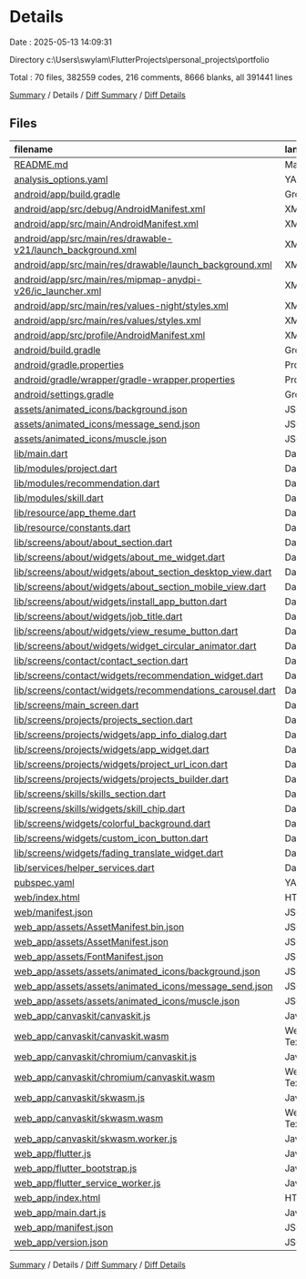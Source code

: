 # Details

Date : 2025-05-13 14:09:31

Directory c:\\Users\\swylam\\FlutterProjects\\personal_projects\\portfolio

Total : 70 files,  382559 codes, 216 comments, 8666 blanks, all 391441 lines

[Summary](results.md) / Details / [Diff Summary](diff.md) / [Diff Details](diff-details.md)

## Files
| filename | language | code | comment | blank | total |
| :--- | :--- | ---: | ---: | ---: | ---: |
| [README.md](/README.md) | Markdown | 6 | 0 | 7 | 13 |
| [analysis_options.yaml](/analysis_options.yaml) | YAML | 3 | 22 | 4 | 29 |
| [android/app/build.gradle](/android/app/build.gradle) | Groovy | 32 | 6 | 7 | 45 |
| [android/app/src/debug/AndroidManifest.xml](/android/app/src/debug/AndroidManifest.xml) | XML | 3 | 4 | 1 | 8 |
| [android/app/src/main/AndroidManifest.xml](/android/app/src/main/AndroidManifest.xml) | XML | 52 | 11 | 6 | 69 |
| [android/app/src/main/res/drawable-v21/launch_background.xml](/android/app/src/main/res/drawable-v21/launch_background.xml) | XML | 4 | 7 | 2 | 13 |
| [android/app/src/main/res/drawable/launch_background.xml](/android/app/src/main/res/drawable/launch_background.xml) | XML | 4 | 7 | 2 | 13 |
| [android/app/src/main/res/mipmap-anydpi-v26/ic_launcher.xml](/android/app/src/main/res/mipmap-anydpi-v26/ic_launcher.xml) | XML | 6 | 0 | 0 | 6 |
| [android/app/src/main/res/values-night/styles.xml](/android/app/src/main/res/values-night/styles.xml) | XML | 9 | 9 | 1 | 19 |
| [android/app/src/main/res/values/styles.xml](/android/app/src/main/res/values/styles.xml) | XML | 9 | 9 | 1 | 19 |
| [android/app/src/profile/AndroidManifest.xml](/android/app/src/profile/AndroidManifest.xml) | XML | 3 | 4 | 1 | 8 |
| [android/build.gradle](/android/build.gradle) | Groovy | 16 | 0 | 3 | 19 |
| [android/gradle.properties](/android/gradle.properties) | Properties | 3 | 0 | 1 | 4 |
| [android/gradle/wrapper/gradle-wrapper.properties](/android/gradle/wrapper/gradle-wrapper.properties) | Properties | 5 | 0 | 1 | 6 |
| [android/settings.gradle](/android/settings.gradle) | Groovy | 21 | 0 | 5 | 26 |
| [assets/animated_icons/background.json](/assets/animated_icons/background.json) | JSON | 1 | 0 | 0 | 1 |
| [assets/animated_icons/message_send.json](/assets/animated_icons/message_send.json) | JSON | 1 | 0 | 0 | 1 |
| [assets/animated_icons/muscle.json](/assets/animated_icons/muscle.json) | JSON | 5,904 | 0 | 0 | 5,904 |
| [lib/main.dart](/lib/main.dart) | Dart | 31 | 0 | 5 | 36 |
| [lib/modules/project.dart](/lib/modules/project.dart) | Dart | 90 | 15 | 6 | 111 |
| [lib/modules/recommendation.dart](/lib/modules/recommendation.dart) | Dart | 35 | 4 | 3 | 42 |
| [lib/modules/skill.dart](/lib/modules/skill.dart) | Dart | 34 | 0 | 3 | 37 |
| [lib/resource/app_theme.dart](/lib/resource/app_theme.dart) | Dart | 18 | 0 | 4 | 22 |
| [lib/resource/constants.dart](/lib/resource/constants.dart) | Dart | 17 | 0 | 7 | 24 |
| [lib/screens/about/about_section.dart](/lib/screens/about/about_section.dart) | Dart | 21 | 0 | 4 | 25 |
| [lib/screens/about/widgets/about_me_widget.dart](/lib/screens/about/widgets/about_me_widget.dart) | Dart | 56 | 0 | 4 | 60 |
| [lib/screens/about/widgets/about_section_desktop_view.dart](/lib/screens/about/widgets/about_section_desktop_view.dart) | Dart | 33 | 0 | 4 | 37 |
| [lib/screens/about/widgets/about_section_mobile_view.dart](/lib/screens/about/widgets/about_section_mobile_view.dart) | Dart | 27 | 0 | 4 | 31 |
| [lib/screens/about/widgets/install_app_button.dart](/lib/screens/about/widgets/install_app_button.dart) | Dart | 21 | 0 | 4 | 25 |
| [lib/screens/about/widgets/job_title.dart](/lib/screens/about/widgets/job_title.dart) | Dart | 29 | 0 | 4 | 33 |
| [lib/screens/about/widgets/view_resume_button.dart](/lib/screens/about/widgets/view_resume_button.dart) | Dart | 21 | 0 | 4 | 25 |
| [lib/screens/about/widgets/widget_circular_animator.dart](/lib/screens/about/widgets/widget_circular_animator.dart) | Dart | 184 | 20 | 46 | 250 |
| [lib/screens/contact/contact_section.dart](/lib/screens/contact/contact_section.dart) | Dart | 90 | 0 | 4 | 94 |
| [lib/screens/contact/widgets/recommendation_widget.dart](/lib/screens/contact/widgets/recommendation_widget.dart) | Dart | 32 | 1 | 5 | 38 |
| [lib/screens/contact/widgets/recommendations_carousel.dart](/lib/screens/contact/widgets/recommendations_carousel.dart) | Dart | 32 | 0 | 3 | 35 |
| [lib/screens/main_screen.dart](/lib/screens/main_screen.dart) | Dart | 47 | 0 | 7 | 54 |
| [lib/screens/projects/projects_section.dart](/lib/screens/projects/projects_section.dart) | Dart | 43 | 0 | 4 | 47 |
| [lib/screens/projects/widgets/app_info_dialog.dart](/lib/screens/projects/widgets/app_info_dialog.dart) | Dart | 111 | 0 | 5 | 116 |
| [lib/screens/projects/widgets/app_widget.dart](/lib/screens/projects/widgets/app_widget.dart) | Dart | 69 | 4 | 5 | 78 |
| [lib/screens/projects/widgets/project_url_icon.dart](/lib/screens/projects/widgets/project_url_icon.dart) | Dart | 29 | 0 | 4 | 33 |
| [lib/screens/projects/widgets/projects_builder.dart](/lib/screens/projects/widgets/projects_builder.dart) | Dart | 49 | 0 | 8 | 57 |
| [lib/screens/skills/skills_section.dart](/lib/screens/skills/skills_section.dart) | Dart | 51 | 0 | 4 | 55 |
| [lib/screens/skills/widgets/skill_chip.dart](/lib/screens/skills/widgets/skill_chip.dart) | Dart | 23 | 0 | 3 | 26 |
| [lib/screens/widgets/colorful_background.dart](/lib/screens/widgets/colorful_background.dart) | Dart | 20 | 0 | 3 | 23 |
| [lib/screens/widgets/custom_icon_button.dart](/lib/screens/widgets/custom_icon_button.dart) | Dart | 33 | 0 | 3 | 36 |
| [lib/screens/widgets/fading_translate_widget.dart](/lib/screens/widgets/fading_translate_widget.dart) | Dart | 35 | 1 | 6 | 42 |
| [lib/services/helper_services.dart](/lib/services/helper_services.dart) | Dart | 45 | 16 | 12 | 73 |
| [pubspec.yaml](/pubspec.yaml) | YAML | 48 | 13 | 12 | 73 |
| [web/index.html](/web/index.html) | HTML | 19 | 15 | 7 | 41 |
| [web/manifest.json](/web/manifest.json) | JSON | 35 | 0 | 0 | 35 |
| [web_app/assets/AssetManifest.bin.json](/web_app/assets/AssetManifest.bin.json) | JSON | 1 | 0 | 0 | 1 |
| [web_app/assets/AssetManifest.json](/web_app/assets/AssetManifest.json) | JSON | 1 | 0 | 0 | 1 |
| [web_app/assets/FontManifest.json](/web_app/assets/FontManifest.json) | JSON | 1 | 0 | 0 | 1 |
| [web_app/assets/assets/animated_icons/background.json](/web_app/assets/assets/animated_icons/background.json) | JSON | 1 | 0 | 0 | 1 |
| [web_app/assets/assets/animated_icons/message_send.json](/web_app/assets/assets/animated_icons/message_send.json) | JSON | 1 | 0 | 0 | 1 |
| [web_app/assets/assets/animated_icons/muscle.json](/web_app/assets/assets/animated_icons/muscle.json) | JSON | 5,904 | 0 | 0 | 5,904 |
| [web_app/canvaskit/canvaskit.js](/web_app/canvaskit/canvaskit.js) | JavaScript | 209 | 0 | 6 | 215 |
| [web_app/canvaskit/canvaskit.wasm](/web_app/canvaskit/canvaskit.wasm) | WebAssembly Text Format | 127,874 | 0 | 3,967 | 131,841 |
| [web_app/canvaskit/chromium/canvaskit.js](/web_app/canvaskit/chromium/canvaskit.js) | JavaScript | 208 | 0 | 6 | 214 |
| [web_app/canvaskit/chromium/canvaskit.wasm](/web_app/canvaskit/chromium/canvaskit.wasm) | WebAssembly Text Format | 106,141 | 0 | 2,891 | 109,032 |
| [web_app/canvaskit/skwasm.js](/web_app/canvaskit/skwasm.js) | JavaScript | 161 | 0 | 6 | 167 |
| [web_app/canvaskit/skwasm.wasm](/web_app/canvaskit/skwasm.wasm) | WebAssembly Text Format | 54,526 | 0 | 1,534 | 56,060 |
| [web_app/canvaskit/skwasm.worker.js](/web_app/canvaskit/skwasm.worker.js) | JavaScript | 1 | 0 | 1 | 2 |
| [web_app/flutter.js](/web_app/flutter.js) | JavaScript | 3 | 1 | 1 | 5 |
| [web_app/flutter_bootstrap.js](/web_app/flutter_bootstrap.js) | JavaScript | 12 | 1 | 4 | 17 |
| [web_app/flutter_service_worker.js](/web_app/flutter_service_worker.js) | JavaScript | 209 | 31 | 3 | 243 |
| [web_app/index.html](/web_app/index.html) | HTML | 19 | 15 | 7 | 41 |
| [web_app/main.dart.js](/web_app/main.dart.js) | JavaScript | 79,741 | 0 | 1 | 79,742 |
| [web_app/manifest.json](/web_app/manifest.json) | JSON | 35 | 0 | 0 | 35 |
| [web_app/version.json](/web_app/version.json) | JSON | 1 | 0 | 0 | 1 |

[Summary](results.md) / Details / [Diff Summary](diff.md) / [Diff Details](diff-details.md)